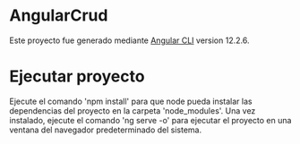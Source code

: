 # AngularCrud

Este proyecto fue generado mediante [Angular CLI](https://github.com/angular/angular-cli) version 12.2.6.

# Ejecutar proyecto

Ejecute el comando 'npm install' para que node pueda instalar las dependencias del proyecto en la carpeta 'node_modules'. 
Una vez instalado, ejecute el comando 'ng serve -o' para ejecutar el proyecto en una ventana del navegador predeterminado del sistema.

